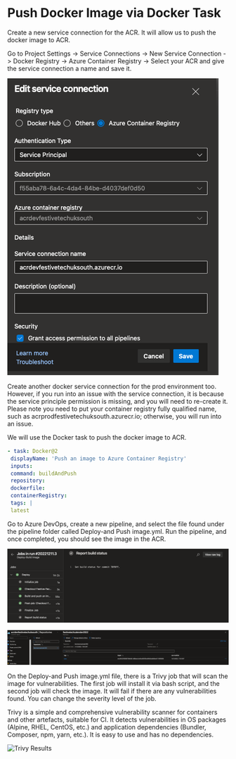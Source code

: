 # Push Docker Image via Docker Task #

Create a new service connection for the ACR. It will allow us to push the docker image to ACR.

Go to Project Settings -> Service Connections -> New Service Connection -> Docker Registry -> Azure Container Registry -> Select your ACR and give the service connection a name and save it.

![Dev_Docker_Service_Connection](/2-Deploy-to-ACR//images/service_connection.png)

Create another docker service connection for the prod environment too. However, if you run into an issue with the service connection, it is because the service principle permission is missing, and you will need to re-create it. Please note you need to put your container registry fully qualified name, such as acrprodfestivetechuksouth.azurecr.io; otherwise, you will run into an issue. 

We will use the Docker task to push the docker image to ACR.

```yaml
- task: Docker@2
 displayName: 'Push an image to Azure Container Registry'
 inputs:
 command: buildAndPush
 repository: 
 dockerfile: 
 containerRegistry: 
 tags: |
 latest
```

Go to Azure DevOps, create a new pipeline, and select the file found under the pipeline folder called Deploy-and Push image.yml. Run the pipeline, and once completed, you should see the image in the ACR.

![Deloy_Image](/2-Deploy-to-ACR//images/deploy-image.png)

![Deployed_Image](/2-Deploy-to-ACR//images/acr-image.png)

On the Deploy-and Push image.yml file, there is a Trivy job that will scan the image for vulnerabilities. The first job will install it via bash script, and the second job will check the image. It will fail if there are any vulnerabilities found. You can change the severity level of the job.

Trivy is a simple and comprehensive vulnerability scanner for containers and other artefacts, suitable for CI. It detects vulnerabilities in OS packages (Alpine, RHEL, CentOS, etc.) and application dependencies (Bundler, Composer, npm, yarn, etc.). It is easy to use and has no dependencies.

![Trivy Results](/2-Deploy-to-ACR//images/trivy.png)
